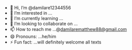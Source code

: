 - 👋 Hi, I’m @damilare12344556
- 👀 I’m interested in ...
- 🌱 I’m currently learning ...
- 💞️ I’m looking to collaborate on ...
- 📫 How to reach me ...@damilarematthew88@gmail.com
- 😄 Pronouns: ...he/him
- ⚡ Fun fact: ...will definitely welcome all texts 

<!---
damilare12344556/damilare12344556 is a ✨ special ✨ repository because its `README.md` (this file) appears on your GitHub profile.
You can click the Preview link to take a look at your changes.
--->

